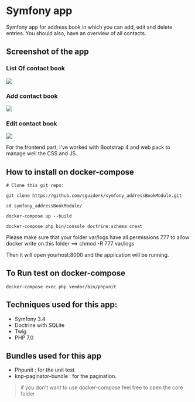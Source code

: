 Symfony app
========

Symfony app for address book in which you can add, edit and delete entries. You should
also, have an overview of all contacts.

## Screenshot of the app 

### List Of contact book 
![](https://imgur.com/phS2iKr.png)

### Add contact book 
![](https://imgur.com/H39zN8G.png)

### Edit contact book 
![](https://imgur.com/6MTG0JA.png)

For the frontend part, I've worked with Bootstrap 4 and web pack to manage well the CSS and JS.

## How to install on docker-compose

`# Clone this git repo:`

`git clone https://github.com/sguiderk/symfony_addressBookModule.git`

`cd symfony_addressBookModule/`

`docker-compose up --build`

`docker-compose php bin/console doctrine:schema:creat`

 Please make sure that your folder var/logs have all permissions 777
 to allow docker write on this folder ==> chmod -R 777 var/logs

Then it will open yourhost:8000 and the application will be running.

## To Run test on docker-compose

`docker-compose exec php vendor/bin/phpunit`

## Techniques used for this app:

* Symfony 3.4
* Doctrine with SQLite
* Twig
* PHP 7.0

## Bundles used for this app

* Phpunit : for the unit test.
* knp-paginator-bundle : for the pagination.

> if you don't want to use docker-compose feel free to open the core folder
